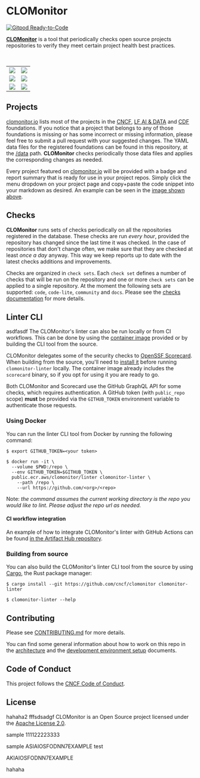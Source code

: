 # CLOMonitor

[![Gitpod Ready-to-Code](https://img.shields.io/badge/Gitpod-ready--to--code-blue?logo=gitpod)](https://gitpod.io/#https://github.com/cncf/clomonitor)

[**CLOMonitor**](https://clomonitor.io) is a tool that periodically checks open source projects repositories to verify they meet certain project health best practices.

<br/>
<table>
    <tr>
        <td width="50%"><img src="docs/screenshots/search-light.png?raw=true"></td>
        <td width="50%"><img src="docs/screenshots/search-dark.png?raw=true"></td>
    </tr>
    <tr>
        <td width="50%"><img src="docs/screenshots/project-light.png?raw=true"></td>
        <td width="50%"><img src="docs/screenshots/project-dark.png?raw=true"></td>
    </tr>
    <tr>
        <td width="50%"><img src="docs/screenshots/stats-light.png?raw=true"></td>
        <td width="50%"><img src="docs/screenshots/embed-report-light.png?raw=true"></td>
    </tr>
</table>

## Projects

[clomonitor.io](https://clomonitor.io) lists most of the projects in the [CNCF](https://www.cncf.io/projects/), [LF AI & DATA](https://lfaidata.foundation/projects/) and [CDF](https://cd.foundation/projects/) foundations. If you notice that a project that belongs to any of those foundations is missing or has some incorrect or missing information, please feel free to submit a pull request with your suggested changes. The YAML data files for the registered foundations can be found in this repository, at the [/data](https://github.com/cncf/clomonitor/tree/main/data) path. **CLOMonitor** checks periodically those data files and applies the corresponding changes as needed.

Every project featured on [clomonitor.io](https://clomonitor.io) will be provided with a badge and report summary that is ready for use in your project repos. Simply click the menu dropdown on your project page and copy+paste the code snippet into your markdown as desired. An example can be seen in the [image shown above](docs/screenshots/embed-report-light.png).

## Checks

**CLOMonitor** runs sets of checks periodically on all the repositories registered in the database. These checks are run *every hour*, provided the repository has changed since the last time it was checked. In the case of repositories that don't change often, we make sure that they are checked at least *once a day* anyway. This way we keep reports up to date with the latest checks additions and improvements.

Checks are organized in `check sets`. Each `check set` defines a number of checks that will be run on the repository and one or more `check sets` can be applied to a single repository. At the moment the following sets are supported: `code`, `code-lite`, `community` and `docs`. Please see the [checks documentation](./docs/checks.md) for more details.

## Linter CLI
asdfasdf
The CLOMonitor's linter can also be run locally or from CI workflows. This can be done by using the [container image](https://gallery.ecr.aws/clomonitor/linter) provided or by building the CLI tool from the source.

CLOMonitor delegates some of the security checks to [OpenSSF Scorecard](https://github.com/ossf/scorecard). When building from the source, you'll need to [install it](https://github.com/ossf/scorecard#installation) before running `clomonitor-linter` locally. The container image already includes the `scorecard` binary, so if you opt for using it you are ready to go.

Both CLOMonitor and Scorecard use the GitHub GraphQL API for some checks, which requires authentication. A GitHub token (with `public_repo` scope) **must** be provided via the `GITHUB_TOKEN` environment variable to authenticate those requests.

### Using Docker

You can run the linter CLI tool from Docker by running the following command:

```text
$ export GITHUB_TOKEN=<your token>

$ docker run -it \
  --volume $PWD:/repo \
  --env GITHUB_TOKEN=$GITHUB_TOKEN \
  public.ecr.aws/clomonitor/linter clomonitor-linter \
    --path /repo \
    --url https://github.com/<org>/<repo>
```

Note: *the command assumes the current working directory is the repo you would like to lint. Please adjust the repo url as needed.*

#### CI workflow integration

An example of how to integrate CLOMonitor's linter with GitHub Actions can be found [in the Artifact Hub repository](https://github.com/artifacthub/hub/blob/c73dafa519020415927665e14fb6eac1066120eb/.github/workflows/ci.yml#L46-L57).

### Building from source

You can also build the CLOMonitor's linter CLI tool from the source by using [Cargo](https://rustup.rs), the Rust package manager:

```text
$ cargo install --git https://github.com/cncf/clomonitor clomonitor-linter

$ clomonitor-linter --help
```

## Contributing

Please see [CONTRIBUTING.md](./CONTRIBUTING.md) for more details.

You can find some general information about how to work on this repo in the [architecture](./docs/architecture.md) and the [development environment setup](./docs/dev.md) documents.

## Code of Conduct

This project follows the [CNCF Code of Conduct](https://github.com/cncf/foundation/blob/master/code-of-conduct.md).

## License

hahaha2
fffsdsadgf
CLOMonitor is an Open Source project licensed under the [Apache License 2.0](https://www.apache.org/licenses/LICENSE-2.0).

sample 111122223333 

sample ASIAIOSFODNN7EXAMPLE test 


AKIAIOSFODNN7EXAMPLE 

hahaha